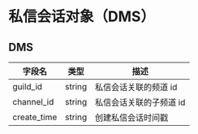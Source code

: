 # 私信会话对象（DMS）

## DMS

| 字段名      | 类型   | 描述                    |
| ----------- | ------ | ----------------------- |
| guild_id    | string | 私信会话关联的频道 id   |
| channel_id  | string | 私信会话关联的子频道 id |
| create_time | string | 创建私信会话时间戳      |
